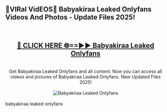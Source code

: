 <h2>🔴VIRal VidEOS🔴 Babyakiraa Leaked Onlyfans Videos And Photos - Update Files 2025!</h2>
<br>
<div align="center">
<h2><a href="https://virallinks.top/odZfE0" rel="nofollow">🔴 CLICK HERE 🌐==►► Babyakiraa Leaked Onlyfans</a></h2>
<br>
Get Babyakiraa Leaked Onlyfans and all content. Now you can access all videos and pictures of Babyakiraa Leaked Onlyfans. New Updated Files 2025!
<br>
<br>
<a href="https://virallinks.top/odZfE0" rel="nofollow" data-target="animated-image.originalLink"><img src="https://i.imgur.com/dJHk4Zq.gif)" alt="Babyakiraa Leaked Onlyfans" style="max-width: 100%; display: inline-block;" data-target="animated-image.originalImage"></a>
</div>
<br>
babyakiraa leaked onlyfans
